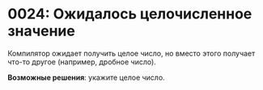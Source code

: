 # 0024: Ожидалось целочисленное значение

Компилятор ожидает получить целое число, но вместо этого получает что-то другое \(например, дробное число\).

**Возможные решения**: укажите целое число.


